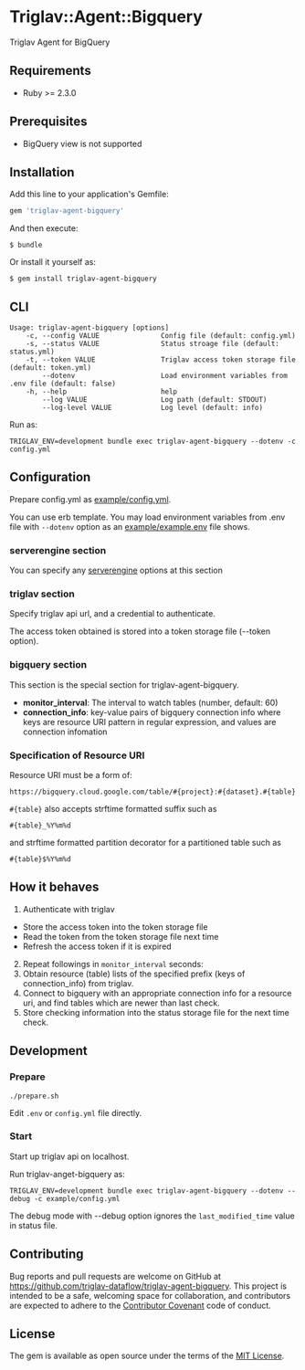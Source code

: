 # Triglav::Agent::Bigquery

Triglav Agent for BigQuery

## Requirements

* Ruby >= 2.3.0

## Prerequisites

* BigQuery view is not supported

## Installation

Add this line to your application's Gemfile:

```ruby
gem 'triglav-agent-bigquery'
```

And then execute:

    $ bundle

Or install it yourself as:

    $ gem install triglav-agent-bigquery

## CLI

```
Usage: triglav-agent-bigquery [options]
    -c, --config VALUE               Config file (default: config.yml)
    -s, --status VALUE               Status stroage file (default: status.yml)
    -t, --token VALUE                Triglav access token storage file (default: token.yml)
        --dotenv                     Load environment variables from .env file (default: false)
    -h, --help                       help
        --log VALUE                  Log path (default: STDOUT)
        --log-level VALUE            Log level (default: info)
```

Run as:

```
TRIGLAV_ENV=development bundle exec triglav-agent-bigquery --dotenv -c config.yml
```

## Configuration

Prepare config.yml as [example/config.yml](./example/config.yml).

You can use erb template. You may load environment variables from .env file with `--dotenv` option as an [example/example.env](./example/example.env) file shows.

### serverengine section

You can specify any [serverengine](https://github.com/fluent/serverengine) options at this section

### triglav section

Specify triglav api url, and a credential to authenticate.

The access token obtained is stored into a token storage file (--token option).

### bigquery section

This section is the special section for triglav-agent-bigquery.

* **monitor_interval**: The interval to watch tables (number, default: 60)
* **connection_info**: key-value pairs of bigquery connection info where keys are resource URI pattern in regular expression, and values are connection infomation

### Specification of Resource URI

Resource URI must be a form of:

```
https://bigquery.cloud.google.com/table/#{project}:#{dataset}.#{table}
```

`#{table}` also accepts strftime formatted suffix such as

```
#{table}_%Y%m%d
```

and strftime formatted partition decorator for a partitioned table such as

```
#{table}$%Y%m%d
```

## How it behaves

1. Authenticate with triglav
  * Store the access token into the token storage file
  * Read the token from the token storage file next time
  * Refresh the access token if it is expired
2. Repeat followings in `monitor_interval` seconds:
3. Obtain resource (table) lists of the specified prefix (keys of connection_info) from triglav.
4. Connect to bigquery with an appropriate connection info for a resource uri, and find tables which are newer than last check.
5. Store checking information into the status storage file for the next time check.

## Development

### Prepare

```
./prepare.sh
```

Edit `.env` or `config.yml` file directly.

### Start

Start up triglav api on localhost.

Run triglav-anget-bigquery as:

```
TRIGLAV_ENV=development bundle exec triglav-agent-bigquery --dotenv --debug -c example/config.yml
```

The debug mode with --debug option ignores the `last_modified_time` value in status file.

## Contributing

Bug reports and pull requests are welcome on GitHub at https://github.com/triglav-dataflow/triglav-agent-bigquery. This project is intended to be a safe, welcoming space for collaboration, and contributors are expected to adhere to the [Contributor Covenant](http://contributor-covenant.org) code of conduct.


## License

The gem is available as open source under the terms of the [MIT License](http://opensource.org/licenses/MIT).

